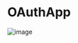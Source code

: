 # OAuthApp
![image](https://github.com/riteshraj99/OAuthApp/assets/98219262/a61e9c8b-daf2-4c3c-a85f-7759f8a31f9e)
